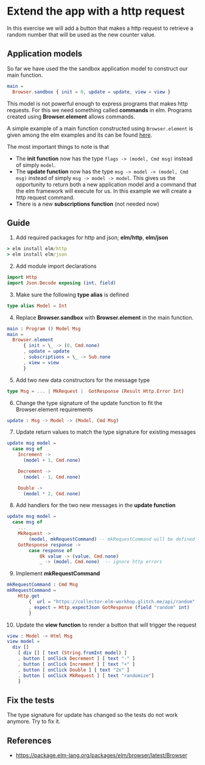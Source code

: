 # Extend the app with a http request

In this exercise we will add a button that makes a http request to retrieve a random number that will be used as the new counter value.

## Application models

So far we have used the the sandbox application model to construct our main function.

```elm
main =
  Browser.sandbox { init = 0, update = update, view = view }
```

This model is not powerful enough to express programs that makes http requests. For this we need something called **commands** in elm. Programs created using **Browser.element** allows commands.

A simple example of a main function constructed using ```Browser.element``` is given among the elm examples and its can be found [here](https://elm-lang.org/examples/book).

The most important things to note is that
* The **init function** now has the type ```flags -> (model, Cmd msg)``` instead of simply ```model```.
* The **update function** now has the type ```msg -> model -> (model, Cmd msg)``` instead of simply ```msg -> model -> model```. This gives us the opportunity to return both a new application model and a command that the elm framework will execute for us. In this example we will create a http request command.
* There is a new **subscriptions function** (not needed now)

## Guide

1. Add required packages for http and json; **elm/http**, **elm/json**

```cmd
> elm install elm/http
> elm install elm/json
```

2. Add module import declarations

```elm
import Http
import Json.Decode exposing (int, field)
```

3. Make sure the following **type alias** is defined

```elm
type alias Model = Int
```

4. Replace **Browser.sandbox** with **Browser.element** in the main function.

```elm
main : Program () Model Msg
main =
  Browser.element
      { init = \_ -> (0, Cmd.none)
      , update = update
      , subscriptions = \_ -> Sub.none
      , view = view
      }
```

5. Add two new data constructors for the message type

```elm
type Msg = ... | MkRequest |  GotResponse (Result Http.Error Int)
```

6. Change the type signature of the update function to fit the Browser.element requirements

```elm
update : Msg -> Model -> (Model, Cmd Msg)
```

7. Update return values to match the type signature for existing messages

```elm
update msg model =
  case msg of
    Increment ->
      (model + 1, Cmd.none)

    Decrement ->
      (model - 1, Cmd.none)

    Double ->
      (model * 2, Cmd.none)
```

8. Add handlers for the two new messages in the **update function** 

```elm
update msg model =
  case msg of
    ...
    MkRequest -> 
        (model, mkRequestCommand) -- mkRequestCommand will be defined later
    GotResponse response ->
        case response of
            Ok value -> (value, Cmd.none)
            _ -> (model, Cmd.none)  -- ignore http errors
```

9. Implement **mkRequestCommand**

```elm
mkRequestCommand : Cmd Msg
mkRequestCommand = 
    Http.get
        {  url = "https://collector-elm-workhop.glitch.me/api/random"
        , expect = Http.expectJson GotResponse (field "random" int)
        }
```

10. Update the **view function** to render a button that will trigger the request

```elm
view : Model -> Html Msg
view model =
  div []
    [ div [] [ text (String.fromInt model) ]
    , button [ onClick Decrement ] [ text "-" ]
    , button [ onClick Increment ] [ text "+" ]
    , button [ onClick Double ] [ text "2x" ]
    , button [ onClick MkRequest ] [ text "randomize"]
    ]
```

## Fix the tests

The type signature for update has changed so the tests do not work anymore. Try to fix it. 

## References
* https://package.elm-lang.org/packages/elm/browser/latest/Browser
